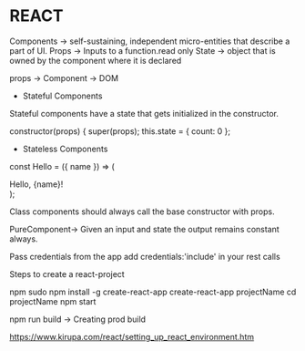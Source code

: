 # REACT

Components -> self-sustaining, independent micro-entities that describe a part of UI.
Props -> Inputs to a function.read only
State ->  object that is owned by the component where it is declared

props -> Component -> DOM


- Stateful Components

Stateful components have a state that gets initialized in the constructor. 

constructor(props) {
  super(props);
  this.state = { count: 0 };
  
- Stateless Components
 
 const Hello = ({ name }) => (<div>Hello, {name}!</div>);
 
 
Class components should always call the base constructor with props.

 PureComponent-> Given an input and state the output remains constant always.
 
 
 Pass credentials from the app add credentials:'include' in your rest calls
 
Steps to create a react-project

npm 
sudo npm install -g create-react-app
create-react-app projectName
cd projectName
npm start

npm run build -> Creating prod build



https://www.kirupa.com/react/setting_up_react_environment.htm
